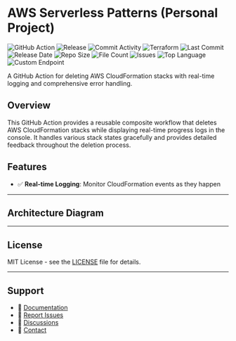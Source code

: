 # AWS Serverless Patterns (Personal Project)

![GitHub Action](https://img.shields.io/badge/GitHub-Action-blue?logo=github)&nbsp;![Release](https://github.com/subhamay-bhattacharyya/5233-serverless-patterns-tf/actions/workflows/release.yaml/badge.svg)&nbsp;![Commit Activity](https://img.shields.io/github/commit-activity/t/subhamay-bhattacharyya/5233-serverless-patterns-tf)&nbsp;![Terraform](https://img.shields.io/badge/AWS-Terraform-orange?logo=amazonaws)&nbsp;![Last Commit](https://img.shields.io/github/last-commit/subhamay-bhattacharyya/5233-serverless-patterns-tf)&nbsp;![Release Date](https://img.shields.io/github/release-date/subhamay-bhattacharyya/5233-serverless-patterns-tf)&nbsp;![Repo Size](https://img.shields.io/github/repo-size/subhamay-bhattacharyya/5233-serverless-patterns-tf)&nbsp;![File Count](https://img.shields.io/github/directory-file-count/subhamay-bhattacharyya/5233-serverless-patterns-tf)&nbsp;![Issues](https://img.shields.io/github/issues/subhamay-bhattacharyya/5233-serverless-patterns-tf)&nbsp;![Top Language](https://img.shields.io/github/languages/top/subhamay-bhattacharyya/5233-serverless-patterns-tf)&nbsp;![Custom Endpoint](https://img.shields.io/endpoint?url=https://gist.githubusercontent.com/bsubhamay/ce0839eba429b41da8beb99223a49cd6/raw/5233-serverless-patterns-tf.json?)


A GitHub Action for deleting AWS CloudFormation stacks with real-time logging and comprehensive error handling.

## Overview

This GitHub Action provides a reusable composite workflow that deletes AWS CloudFormation stacks while displaying real-time progress logs in the console. It handles various stack states gracefully and provides detailed feedback throughout the deletion process.

## Features

- ✅ **Real-time Logging**: Monitor CloudFormation events as they happen

---

## Architecture Diagram


---

## License

MIT License - see the [LICENSE](LICENSE) file for details.

---

## Support

- 📖 [Documentation](https://github.com/subhamay-bhattacharyya/5233-serverless-patterns-tf/wiki)
- 🐛 [Report Issues](https://github.com/subhamay-bhattacharyya/5233-serverless-patterns-tf/issues)
- 💬 [Discussions](https://github.com/subhamay-bhattacharyya/5233-serverless-patterns-tf/discussions)
- 📧 [Contact](mailto:support@subhamay.aws@gmail.com)
